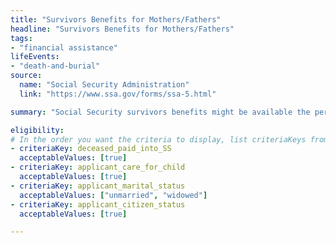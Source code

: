 ```yaml
---
title: "Survivors Benefits for Mothers/Fathers"
headline: "Survivors Benefits for Mothers/Fathers"
tags: 
- "financial assistance"
lifeEvents: 
- "death-and-burial"
source:
  name: "Social Security Administration"
  link: "https://www.ssa.gov/forms/ssa-5.html"

summary: "Social Security survivors benefits might be available the person providing care for the deceased worker's child."

eligibility:
# In the order you want the criteria to display, list criteriaKeys from the csv here, each followed by a comma-separated list of which values indicate eligibility for that criteria. Wrap individual values in quotes if they have inner commas.
- criteriaKey: deceased_paid_into_SS
  acceptableValues: [true] 
- criteriaKey: applicant_care_for_child
  acceptableValues: [true]
- criteriaKey: applicant_marital_status
  acceptableValues: ["unmarried", "widowed"]
- criteriaKey: applicant_citizen_status
  acceptableValues: [true]

---
```

